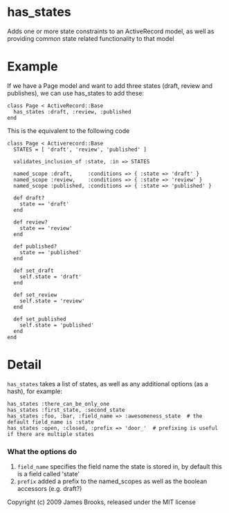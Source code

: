 has_states
=========

Adds one or more state constraints to an ActiveRecord model, as well as providing common state related functionality to that model


Example
=======

If we have a Page model and want to add three states (draft, review and publishes), we can use has_states to add these:

    class Page < ActiveRecord::Base
      has_states :draft, :review, :published
    end
    
This is the equivalent to the following code

    class Page < Activerecord::Base
      STATES = [ 'draft', 'review', 'published' ]
      
      validates_inclusion_of :state, :in => STATES
      
      named_scope :draft,     :conditions => { :state => 'draft' }
      named_scope :review,    :conditions => { :state => 'review' }
      named_scope :published, :conditions => { :state => 'published' }
      
      def draft?
        state == 'draft'
      end
      
      def review?
        state == 'review'
      end
      
      def published?
        state == 'published'
      end
      
      def set_draft
        self.state = 'draft'
      end
      
      def set_review
        self.state = 'review'
      end
      
      def set_published
        self.state = 'published'
      end
    end


Detail
======

`has_states` takes a list of states, as well as any additional options (as a hash), for example:

    has_states :there_can_be_only_one
    has_states :first_state, :second_state
    has_states :foo, :bar, :field_name => :awesomeness_state  # the default field_name is :state
    has_states :open, :closed, :prefix => 'door_'  # prefixing is useful if there are multiple states
    
### What the options do ###

1. `field_name` specifies the field name the state is stored in, by default this is a field called 'state'
2. `prefix` added a prefix to the named_scopes as well as the boolean accessors (e.g. draft?)

Copyright (c) 2009 James Brooks, released under the MIT license
